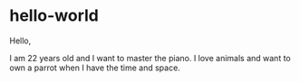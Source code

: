 # hello-world
Hello,


I am 22 years old and I want to master the piano.
I love animals and want to own a parrot when I have the time and space.
